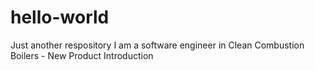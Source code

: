 # hello-world
Just another respository
I am a software engineer in Clean Combustion Boilers - New Product Introduction
